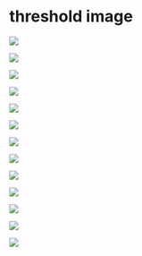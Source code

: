 # threshold image

![](data/export/033bb11d-3845-4de8-829a-75f97bfefdf6.png)

![](data/export/1d968f4e-ada7-4cb9-a802-285d48900812.png)

![](data/export/2f75ba25-d2fb-41da-8c11-291c76d73a8c.png)

![](data/export/31c4a361-e58f-46bf-9561-3d9d0fc7eac4.png)

![](data/export/568a94b8-6f52-4cee-b611-1b70d24068f3.png)

![](data/export/5ee3fcfb-ef39-4d17-bbb1-9f9002ae6295.png)

![](data/export/6aecb229-6bc1-458f-a145-8af3a7ad606f----2.png)

![](data/export/6aecb229-6bc1-458f-a145-8af3a7ad606f.png)

![](data/export/871bd910-8056-4217-b6db-a16122746d3e.png)

![](data/export/e6b58b03-322d-434f-9932-65b950bebf5a.png)

![](data/export/e9ed6f33-500e-41c9-b20a-07d1750aa311.png)

![](data/export/ecf619af-7a87-4d82-a99b-063e0e83ff55.png)

![](data/export/ecf9e441-a3a5-4de4-bc4e-5ad7ebff44c2.png)
